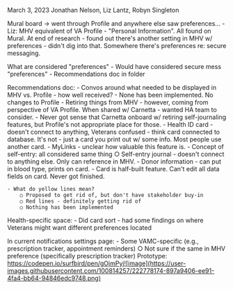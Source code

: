 March 3, 2023
Jonathan Nelson, Liz Lantz, Robyn Singleton

Mural board -> went through Profile and anywhere else saw preferences…
	- Liz: MHV equivalent of VA Profile - "Personal Information". All found on Mural. At end of research - found out there's another setting in MHV w/ preferences - didn't dig into that. Somewhere there's preferences re: secure messaging. 

What are considered "preferences"
	- Would have considered secure mess "preferences"
	- Recommendations doc in folder

Recommendations doc: 
	- Convos around what needed to be displayed in MHV vs. Profile - how well received? 
	- None has been implemented. No changes to Profile
	- Retiring things from MHV - however, coming from perspective of VA Profile. When shared w/ Carnetta - wanted HA team to consider. 
	- Never got sense that Carnetta onboard w/ retiring self-journaling features, but Profile's not appropriate place for those.
	- Health ID card - doesn't connect to anything, Veterans confused - think card connected to database. It's not - just a card you print out w/ some info. Most people use another card. 
	- MyLinks - unclear how valuable this feature is. 
	- Concept of self-entry: all considered same thing
		○ Self-entry journal - doesn't connect to anything else. Only can reference in MHV. 
	- Donor information - can put in blood type, prints on card. 
	- Card is half-built feature. Can't edit all data fields on card. Never got finished. 
	
	- What do yellow lines mean?  
		○ Proposed to get rid of, but don't have stakeholder buy-in
		○ Red lines - definitely getting rid of
		○ Nothing has been implemented

Health-specific space: 
	- Did card sort - had some findings on where Veterans might want different preferences located

In current notifications settings page: 
	- Some VAMC-specific (e.g., prescription tracker, appointment reminders)
		○ Not sure if the same in MHV preference (specifically prescription tracker)
Prototype: https://codepen.io/surfbird/pen/gOjmPyj![image](https://user-images.githubusercontent.com/100814257/222778174-897a9406-ee91-4fa4-bb64-94846edc9748.png)

